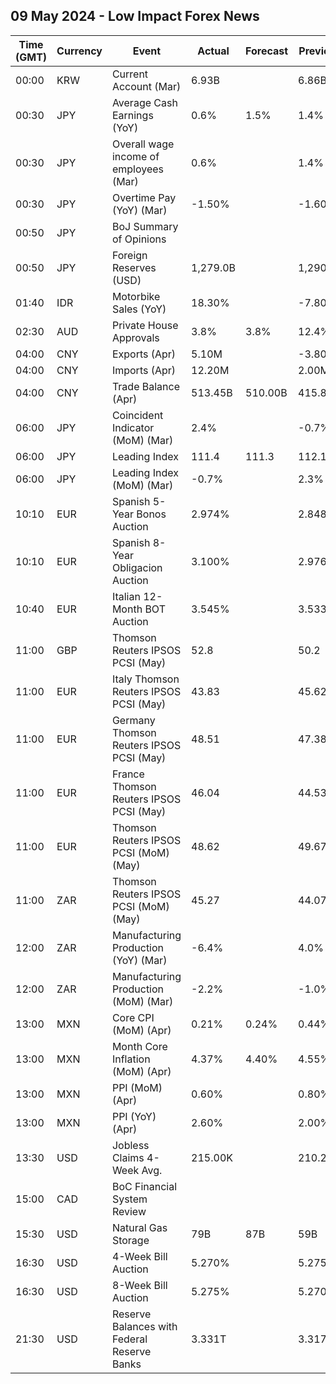 ## 09 May 2024 - Low Impact Forex News

| Time (GMT) | Currency | Event | Actual | Forecast | Previous |
|------|----------|-------|--------|----------|----------|
| 00:00 | KRW | Current Account (Mar) | 6.93B |  | 6.86B |
| 00:30 | JPY | Average Cash Earnings (YoY) | 0.6% | 1.5% | 1.4% |
| 00:30 | JPY | Overall wage income of employees (Mar) | 0.6% |  | 1.4% |
| 00:30 | JPY | Overtime Pay (YoY) (Mar) | -1.50% |  | -1.60% |
| 00:50 | JPY | BoJ Summary of Opinions |  |  |  |
| 00:50 | JPY | Foreign Reserves (USD) | 1,279.0B |  | 1,290.6B |
| 01:40 | IDR | Motorbike Sales (YoY) | 18.30% |  | -7.80% |
| 02:30 | AUD | Private House Approvals | 3.8% | 3.8% | 12.4% |
| 04:00 | CNY | Exports (Apr) | 5.10M |  | -3.80M |
| 04:00 | CNY | Imports (Apr) | 12.20M |  | 2.00M |
| 04:00 | CNY | Trade Balance (Apr) | 513.45B | 510.00B | 415.86B |
| 06:00 | JPY | Coincident Indicator (MoM) (Mar) | 2.4% |  | -0.7% |
| 06:00 | JPY | Leading Index | 111.4 | 111.3 | 112.1 |
| 06:00 | JPY | Leading Index (MoM) (Mar) | -0.7% |  | 2.3% |
| 10:10 | EUR | Spanish 5-Year Bonos Auction | 2.974% |  | 2.848% |
| 10:10 | EUR | Spanish 8-Year Obligacion Auction | 3.100% |  | 2.976% |
| 10:40 | EUR | Italian 12-Month BOT Auction | 3.545% |  | 3.533% |
| 11:00 | GBP | Thomson Reuters IPSOS PCSI (May) | 52.8 |  | 50.2 |
| 11:00 | EUR | Italy Thomson Reuters IPSOS PCSI (May) | 43.83 |  | 45.62 |
| 11:00 | EUR | Germany Thomson Reuters IPSOS PCSI (May) | 48.51 |  | 47.38 |
| 11:00 | EUR | France Thomson Reuters IPSOS PCSI (May) | 46.04 |  | 44.53 |
| 11:00 | EUR | Thomson Reuters IPSOS PCSI (MoM) (May) | 48.62 |  | 49.67 |
| 11:00 | ZAR | Thomson Reuters IPSOS PCSI (MoM) (May) | 45.27 |  | 44.07 |
| 12:00 | ZAR | Manufacturing Production (YoY) (Mar) | -6.4% |  | 4.0% |
| 12:00 | ZAR | Manufacturing Production (MoM) (Mar) | -2.2% |  | -1.0% |
| 13:00 | MXN | Core CPI (MoM) (Apr) | 0.21% | 0.24% | 0.44% |
| 13:00 | MXN | Month Core Inflation (MoM) (Apr) | 4.37% | 4.40% | 4.55% |
| 13:00 | MXN | PPI (MoM) (Apr) | 0.60% |  | 0.80% |
| 13:00 | MXN | PPI (YoY) (Apr) | 2.60% |  | 2.00% |
| 13:30 | USD | Jobless Claims 4-Week Avg. | 215.00K |  | 210.25K |
| 15:00 | CAD | BoC Financial System Review |  |  |  |
| 15:30 | USD | Natural Gas Storage | 79B | 87B | 59B |
| 16:30 | USD | 4-Week Bill Auction | 5.270% |  | 5.275% |
| 16:30 | USD | 8-Week Bill Auction | 5.275% |  | 5.270% |
| 21:30 | USD | Reserve Balances with Federal Reserve Banks | 3.331T |  | 3.317T |
